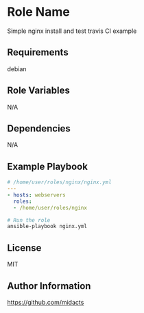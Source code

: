 Role Name
=========

Simple nginx install and test travis CI example

Requirements
------------

debian

Role Variables
--------------

N/A

Dependencies
------------

N/A

Example Playbook
----------------

```yaml
# /home/user/roles/nginx/nginx.yml
---
- hosts: webservers
  roles:
  - /home/user/roles/nginx
```

``` bash
# Run the role
ansible-playbook nginx.yml
```

License
-------

MIT

Author Information
------------------

https://github.com/midacts
